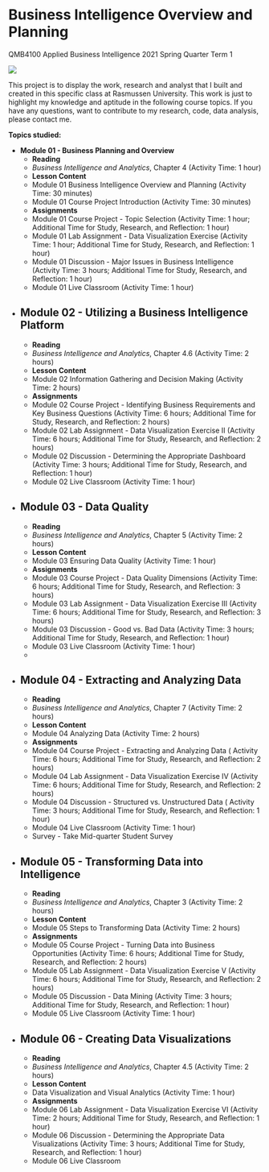 #
# Business Intelligence Overview and Planning

QMB4100 Applied Business Intelligence 2021 Spring Quarter Term 1

![](RackMultipart20210512-4-16w9nvj_html_237499165a11f2b9.gif)

This project is to display the work, research and analyst that I built and created in this specific class at Rasmussen University. This work is just to highlight my knowledge and aptitude in the following course topics. If you have any questions, want to contribute to my research, code, data analysis, please contact me.

**Topics studied:**

- **Module 01 - Business Planning and Overview**
  - **Reading**
  - _Business Intelligence and Analytics_, Chapter 4 (Activity Time: 1 hour)
  - **Lesson Content**
  - Module 01 Business Intelligence Overview and Planning (Activity Time: 30 minutes)
  - Module 01 Course Project Introduction (Activity Time: 30 minutes)
  - **Assignments**
  - Module 01 Course Project - Topic Selection (Activity Time: 1 hour; Additional Time for Study, Research, and Reflection: 1 hour)
  - Module 01 Lab Assignment - Data Visualization Exercise (Activity Time: 1 hour; Additional Time for Study, Research, and Reflection: 1 hour)
  - Module 01 Discussion - Major Issues in Business Intelligence (Activity Time: 3 hours; Additional Time for Study, Research, and Reflection: 1 hour)
  - Module 01 Live Classroom (Activity Time: 1 hour)
- **Module 02 - Utilizing a Business Intelligence Platform**
  -
  - **Reading**
  - _Business Intelligence and Analytics_, Chapter 4.6 (Activity Time: 2 hours)
  - **Lesson Content**
  - Module 02 Information Gathering and Decision Making (Activity Time: 2 hours)
  - **Assignments**
  - Module 02 Course Project - Identifying Business Requirements and Key Business Questions (Activity Time: 6 hours; Additional Time for Study, Research, and Reflection: 2 hours)
  - Module 02 Lab Assignment - Data Visualization Exercise II (Activity Time: 6 hours; Additional Time for Study, Research, and Reflection: 2 hours)
  - Module 02 Discussion - Determining the Appropriate Dashboard (Activity Time: 3 hours; Additional Time for Study, Research, and Reflection: 1 hour)
  - Module 02 Live Classroom (Activity Time: 1 hour)
- **Module 03 - Data Quality**
  -
  - **Reading**
  - _Business Intelligence and Analytics_, Chapter 5 (Activity Time: 2 hours)
  - **Lesson Content**
  - Module 03 Ensuring Data Quality (Activity Time: 1 hour)
  - **Assignments**
  - Module 03 Course Project - Data Quality Dimensions (Activity Time: 6 hours; Additional Time for Study, Research, and Reflection: 3 hours)
  - Module 03 Lab Assignment - Data Visualization Exercise III (Activity Time: 6 hours; Additional Time for Study, Research, and Reflection: 3 hours)
  - Module 03 Discussion - Good vs. Bad Data (Activity Time: 3 hours; Additional Time for Study, Research, and Reflection: 1 hour)
  - Module 03 Live Classroom (Activity Time: 1 hour)
  -
- **Module 04 - Extracting and Analyzing Data**
  -
  - **Reading**
  - _Business Intelligence and Analytics_, Chapter 7 (Activity Time: 2 hours)
  - **Lesson Content**
  - Module 04 Analyzing Data (Activity Time: 2 hours)
  - **Assignments**
  - Module 04 Course Project - Extracting and Analyzing Data ( Activity Time: 6 hours; Additional Time for Study, Research, and Reflection: 2 hours)
  - Module 04 Lab Assignment - Data Visualization Exercise IV (Activity Time: 6 hours; Additional Time for Study, Research, and Reflection: 2 hours)
  - Module 04 Discussion - Structured vs. Unstructured Data ( Activity Time: 3 hours; Additional Time for Study, Research, and Reflection: 1 hour)
  - Module 04 Live Classroom (Activity Time: 1 hour)
  - Survey - Take Mid-quarter Student Survey
- **Module 05 - Transforming Data into Intelligence**
  -
  - **Reading**
  - _Business Intelligence and Analytics_, Chapter 3 (Activity Time: 2 hours)
  - **Lesson Content**
  - Module 05 Steps to Transforming Data (Activity Time: 2 hours)
  - **Assignments**
  - Module 05 Course Project - Turning Data into Business Opportunities (Activity Time: 6 hours; Additional Time for Study, Research, and Reflection: 2 hours)
  - Module 05 Lab Assignment - Data Visualization Exercise V (Activity Time: 6 hours; Additional Time for Study, Research, and Reflection: 2 hours)
  - Module 05 Discussion - Data Mining (Activity Time: 3 hours; Additional Time for Study, Research, and Reflection: 1 hour)
  - Module 05 Live Classroom (Activity Time: 1 hour)
- **Module 06 - Creating Data Visualizations**
  -
  - **Reading**
  - _Business Intelligence and Analytics_, Chapter 4.5 (Activity Time: 2 hours)
  - **Lesson Content**
  - Data Visualization and Visual Analytics (Activity Time: 1 hour)
  - **Assignments**
  - Module 06 Lab Assignment - Data Visualization Exercise VI (Activity Time: 2 hours; Additional Time for Study, Research, and Reflection: 1 hour)
  - Module 06 Discussion - Determining the Appropriate Data Visualizations (Activity Time: 3 hours; Additional Time for Study, Research, and Reflection: 1 hour)
  - Module 06 Live Classroom